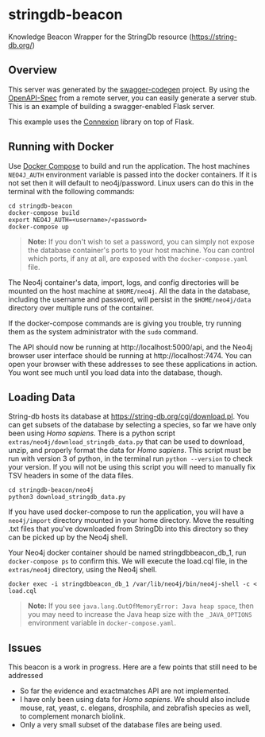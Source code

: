 # stringdb-beacon

Knowledge Beacon Wrapper for the StringDb resource (https://string-db.org/)

## Overview
This server was generated by the [swagger-codegen](https://github.com/swagger-api/swagger-codegen) project. By using the
[OpenAPI-Spec](https://github.com/swagger-api/swagger-core/wiki) from a remote server, you can easily generate a server stub.  This
is an example of building a swagger-enabled Flask server.

This example uses the [Connexion](https://github.com/zalando/connexion) library on top of Flask.

## Running with Docker

Use [Docker Compose](https://docs.docker.com/compose/) to build and run the application. The host machines `NEO4J_AUTH` environment variable is passed into the docker containers. If it is not set then it will default to neo4j/password. Linux users can do this in the terminal with the following commands:

```
cd stringdb-beacon
docker-compose build
export NEO4J_AUTH=<username>/<password>
docker-compose up
```

> **Note:** If you don't wish to set a password, you can simply not expose the database container's ports to your host machine. You can control which ports, if any at all, are exposed with the `docker-compose.yaml` file.

The Neo4j container's data, import, logs, and config directories will be mounted on the host machine at `$HOME/neo4j`. All the data in the database, including the username and password, will persist in the `$HOME/neo4j/data` directory over multiple runs of the container.

If the docker-compose commands are is giving you trouble, try running them as the system administrator with the `sudo` command.

The API should now be running at http://localhost:5000/api, and the Neo4j browser user interface should be running at http://localhost:7474. You can open your browser with these addresses to see these applications in action. You wont see much until you load data into the database, though.

## Loading Data

String-db hosts its database at https://string-db.org/cgi/download.pl. You can get subsets of the database by selecting a species, so far we have only been using *Homo sapiens*. There is a python script `extras/neo4j/download_stringdb_data.py` that can be used to download, unzip, and properly format the data for *Homo sapiens*. This script must be run with version 3 of python, in the terminal run `python --version` to check your version. If you will not be using this script you will need to manually fix TSV headers in some of the data files.

```
cd stringdb-beacon/neo4j
python3 download_stringdb_data.py
```

If you have used docker-compose to run the application, you will have a `neo4j/import` directory mounted in your home directory. Move the resulting .txt files that you've downloaded from StringDb into this directory so they can be picked up by the Neo4j shell.

Your Neo4j docker container should be named stringdbbeacon_db_1, run `docker-compose ps` to confirm this. We will execute the load.cql file, in the `extras/neo4j` directory, using the Neo4j shell.

```
docker exec -i stringdbbeacon_db_1 /var/lib/neo4j/bin/neo4j-shell -c < load.cql
```

> **Note:** If you see `java.lang.OutOfMemoryError: Java heap space`, then you may need to increase the Java heap size with the `_JAVA_OPTIONS` environment variable in `docker-compose.yaml`.


## Issues

This beacon is a work in progress. Here are a few points that still need to be addressed
- So far the evidence and exactmatches API are not implemented.
- I have only been using data for *Homo sapiens*. We should also include mouse, rat, yeast, c. elegans, drosphila, and zebrafish species as well, to complement monarch biolink.
- Only a very small subset of the database files are being used.
